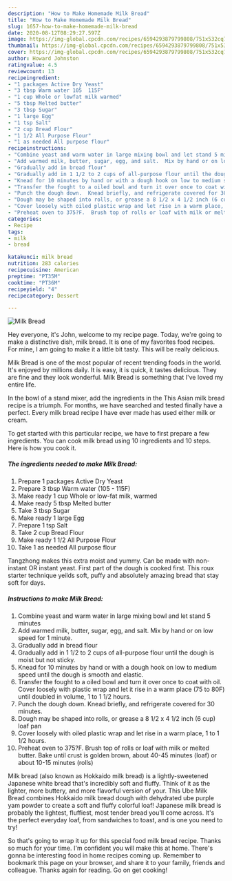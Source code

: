 ```yaml
---
description: "How to Make Homemade Milk Bread"
title: "How to Make Homemade Milk Bread"
slug: 1657-how-to-make-homemade-milk-bread
date: 2020-08-12T08:29:27.597Z
image: https://img-global.cpcdn.com/recipes/6594293879799808/751x532cq70/milk-bread-recipe-main-photo.jpg
thumbnail: https://img-global.cpcdn.com/recipes/6594293879799808/751x532cq70/milk-bread-recipe-main-photo.jpg
cover: https://img-global.cpcdn.com/recipes/6594293879799808/751x532cq70/milk-bread-recipe-main-photo.jpg
author: Howard Johnston
ratingvalue: 4.5
reviewcount: 13
recipeingredient:
- "1 packages Active Dry Yeast"
- "3 tbsp Warm water 105  115F"
- "1 cup Whole or lowfat milk warmed"
- "5 tbsp Melted butter"
- "3 tbsp Sugar"
- "1 large Egg"
- "1 tsp Salt"
- "2 cup Bread Flour"
- "1 1/2 All Purpose Flour"
- "1 as needed All purpose flour"
recipeinstructions:
- "Combine yeast and warm water in large mixing bowl and let stand 5 minutes"
- "Add warmed milk, butter, sugar, egg, and salt.  Mix by hand or on low speed for 1 minute."
- "Gradually add in bread flour"
- "Gradually add in 1 1/2 to 2 cups of all-purpose flour until the dough is moist but not sticky."
- "Knead for 10 minutes by hand or with a dough hook on low to medium speed until the dough is smooth and elastic."
- "Transfer the fought to a oiled bowl and turn it over once to coat with oil.  Cover loosely with plastic wrap and let it rise in a warm place (75 to 80F) until doubled in volume, 1 to 1 1/2 hours."
- "Punch the dough down.  Knead briefly, and refrigerate covered for 30 minutes."
- "Dough may be shaped into rolls, or grease a 8 1/2 x 4 1/2 inch (6 cup) loaf pan"
- "Cover loosely with oiled plastic wrap and let rise in a warm place, 1 to 1 1/2 hours."
- "Preheat oven to 375?F.  Brush top of rolls or loaf with milk or melted butter.  Bake until crust is golden brown, about 40-45 minutes (loaf) or about 10-15 minutes (rolls)"
categories:
- Recipe
tags:
- milk
- bread

katakunci: milk bread 
nutrition: 283 calories
recipecuisine: American
preptime: "PT35M"
cooktime: "PT36M"
recipeyield: "4"
recipecategory: Dessert

---
```



![Milk Bread](https://img-global.cpcdn.com/recipes/6594293879799808/751x532cq70/milk-bread-recipe-main-photo.jpg)

Hey everyone, it's John, welcome to my recipe page. Today, we're going to make a distinctive dish, milk bread. It is one of my favorites food recipes. For mine, I am going to make it a little bit tasty. This will be really delicious.

Milk Bread is one of the most popular of recent trending foods in the world. It's enjoyed by millions daily. It is easy, it is quick, it tastes delicious. They are fine and they look wonderful. Milk Bread is something that I've loved my entire life.

In the bowl of a stand mixer, add the ingredients in the This Asian milk bread recipe is a triumph. For months, we have searched and tested finally have a perfect. Every milk bread recipe I have ever made has used either milk or cream.


To get started with this particular recipe, we have to first prepare a few ingredients. You can cook milk bread using 10 ingredients and 10 steps. Here is how you cook it.

<!--inarticleads1-->

##### The ingredients needed to make Milk Bread:

1. Prepare 1 packages Active Dry Yeast
1. Prepare 3 tbsp Warm water (105 - 115F)
1. Make ready 1 cup Whole or low-fat milk, warmed
1. Make ready 5 tbsp Melted butter
1. Take 3 tbsp Sugar
1. Make ready 1 large Egg
1. Prepare 1 tsp Salt
1. Take 2 cup Bread Flour
1. Make ready 1 1/2 All Purpose Flour
1. Take 1 as needed All purpose flour


Tangzhong makes this extra moist and yummy. Can be made with non-instant OR instant yeast. First part of the dough is cooked first. This roux starter technique yeilds soft, puffy and absolutely amazing bread that stay soft for days. 

<!--inarticleads2-->

##### Instructions to make Milk Bread:

1. Combine yeast and warm water in large mixing bowl and let stand 5 minutes
1. Add warmed milk, butter, sugar, egg, and salt.  Mix by hand or on low speed for 1 minute.
1. Gradually add in bread flour
1. Gradually add in 1 1/2 to 2 cups of all-purpose flour until the dough is moist but not sticky.
1. Knead for 10 minutes by hand or with a dough hook on low to medium speed until the dough is smooth and elastic.
1. Transfer the fought to a oiled bowl and turn it over once to coat with oil.  Cover loosely with plastic wrap and let it rise in a warm place (75 to 80F) until doubled in volume, 1 to 1 1/2 hours.
1. Punch the dough down.  Knead briefly, and refrigerate covered for 30 minutes.
1. Dough may be shaped into rolls, or grease a 8 1/2 x 4 1/2 inch (6 cup) loaf pan
1. Cover loosely with oiled plastic wrap and let rise in a warm place, 1 to 1 1/2 hours.
1. Preheat oven to 375?F.  Brush top of rolls or loaf with milk or melted butter.  Bake until crust is golden brown, about 40-45 minutes (loaf) or about 10-15 minutes (rolls)


Milk bread (also known as Hokkaido milk bread) is a lightly-sweetened Japanese white bread that&#39;s incredibly soft and fluffy. Think of it as the lighter, more buttery, and more flavorful version of your. This Ube Milk Bread combines Hokkaido milk bread dough with dehydrated ube purple yam powder to create a soft and fluffy colorful loaf! Japanese milk bread is probably the lightest, fluffiest, most tender bread you&#39;ll come across. It&#39;s the perfect everyday loaf, from sandwiches to toast, and is one you need to try! 

So that's going to wrap it up for this special food milk bread recipe. Thanks so much for your time. I'm confident you will make this at home. There's gonna be interesting food in home recipes coming up. Remember to bookmark this page on your browser, and share it to your family, friends and colleague. Thanks again for reading. Go on get cooking!
